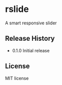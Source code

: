 rslide
======

A smart responsive slider

## Release History

* 0.1.0 Initial release

## License

MIT license